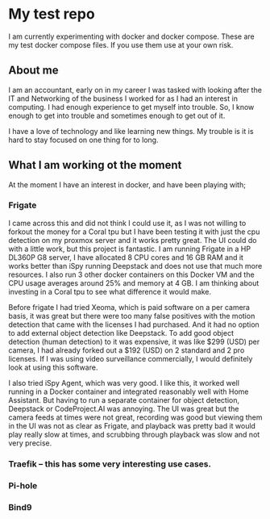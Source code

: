 # My test repo  
I am currently experimenting with docker and docker compose. These are my test docker compose files. If you use them use at your own risk.

## About me
I am an accountant, early on in my career I was tasked with looking after the IT and Networking of the business I worked for as I had an interest in computing. I had enough experience to get myself into trouble. So, I know enough to get into trouble and sometimes enough to get out of it.  

I have a love of technology and like learning new things. My trouble is it is hard to stay focused on one thing for to long.  

## What I am working ot the moment 
At the moment I have an interest in docker, and have been playing with;    

### Frigate 
I came across this and did not think I could use it, as I was not willing to forkout the money for a Coral tpu but I have been testing it with just the cpu detection on my proxmox server and it works pretty great. The UI could do with a little work, but this project is fantastic. I am running Frigate in a HP DL360P G8 server, I have allocated 8 CPU cores and 16 GB RAM and it works better than iSpy running Deepstack and does not use that much more resources. I also run 3 other docker containers on this Docker VM and the CPU usage averages around 25% and memory at 4 GB.  I am thinking about investing in a Coral tpu to see what difference it would make.

Before frigate I had tried Xeoma, which is paid software on a per camera basis, it was great but there were too many false positives with the motion detection that came with the licenses I had purchased. And it had no option to add external object detection like Deepstack. To add good object detection (human detection) to it was expensive, it was like $299 (USD) per camera, I had already forked out a $192 (USD) on 2 standard and 2 pro licenses. If I was using video surveillance commercially, I would definitely look at using this software.

I also tried iSpy Agent, which was very good. I like this, it worked well running in a Docker container and integrated reasonably well with Home Assistant. But having to run a separate container for object detection, Deepstack or CodeProject.AI was annoying. The UI was great but the camera feeds at times were not great, recording was good but viewing them in the UI was not as clear as Frigate, and playback was pretty bad it would play really slow at times, and scrubbing through playback was slow and not very precise. 

### Traefik – this has some very interesting use cases.  

### Pi-hole

### Bind9


